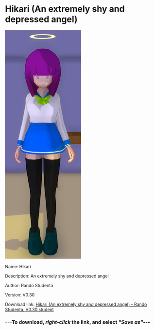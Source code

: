 # Hikari (An extremely shy and depressed angel)

<img src = "https://raw.githubusercontent.com/Arbiter1223/Daigaku-Gurashi-Custom-Students/master/Students/Files/Hikari%20(An%20extremely%20shy%20and%20depressed%20angel).png">

Name: Hikari

Description: An extremely shy and depressed angel

Author: Rando Studenta

Version: V0.30

Download link: <a href="https://raw.githubusercontent.com/Arbiter1223/Daigaku-Gurashi-Custom-Students/master/Students/Files/Hikari%20(An%20extremely%20shy%20and%20depressed%20angel)%20-%20Rando%20Studenta%2C%20V0.30.student">Hikari (An extremely shy and depressed angel) - Rando Studenta, V0.30.student</a>

### ---**To download, _right-click_ the link, and select _"Save as"_**---
